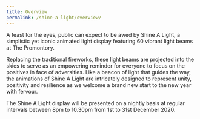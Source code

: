```yaml
---
title: Overview
permalink: /shine-a-light/overview/
---
```


A feast for the eyes, public can expect to be awed by Shine A Light, a simplistic yet iconic animated light display featuring 60 vibrant light beams at The Promontory. 

Replacing the traditional fireworks, these light beams are projected into the skies to serve as an empowering reminder for everyone to focus on the positives in face of adversities. Like a beacon of light that guides the way, the animations of Shine A Light are intricately designed to represent unity, positivity and resilience as we welcome a brand new start to the new year with fervour. 

The Shine A Light display will be presented on a nightly basis at regular intervals between 8pm to 10.30pm from 1st to 31st December 2020.
